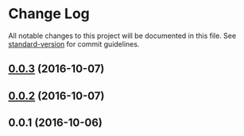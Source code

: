 # Change Log

All notable changes to this project will be documented in this file. See [standard-version](https://github.com/conventional-changelog/standard-version) for commit guidelines.

<a name="0.0.3"></a>
## [0.0.3](https://github.com/ghepesdoru/react-instyle/compare/v0.0.2...v0.0.3) (2016-10-07)



<a name="0.0.2"></a>
## [0.0.2](https://github.com/ghepesdoru/react-instyle/compare/v0.0.1...v0.0.2) (2016-10-07)



<a name="0.0.1"></a>
## 0.0.1 (2016-10-06)
